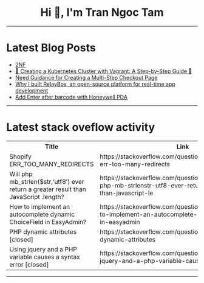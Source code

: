 <h1 align="center">Hi 👋, I'm Tran Ngoc Tam</h1>

---

# Latest Blog Posts 
<!-- BLOG-POST-LIST:START -->
- [2NF](https://dev.to/mrcaption49/2nf-1hc5)
- [🚀 Creating a Kubernetes Cluster with Vagrant: A Step-by-Step Guide 🚀](https://dev.to/khurammurad/creating-a-kubernetes-cluster-with-vagrant-a-step-by-step-guide-gnp)
- [Need Guidance for Creating a Multi-Step Checkout Page](https://dev.to/wpcoder/need-guidance-for-creating-a-multi-step-checkout-page-3b4c)
- [Why I built RelayBox, an open-source platform for real-time app development](https://dev.to/relayboxlabs/why-i-built-relaybox-an-open-source-platform-for-real-time-app-development-4f39)
- [Add Enter after barcode with Honeywell PDA](https://dev.to/sertxudev/add-enter-after-barcode-with-honeywell-pda-5i0)
<!-- BLOG-POST-LIST:END -->

---

# Latest stack oveflow activity
<table>
  <tr><th>Title</th><th>Link</th></tr>
  <!-- STACKOVERFLOW:START --><tr><td>Shopify ERR_TOO_MANY_REDIRECTS</td><td>https://stackoverflow.com/questions/79118261/shopify-err-too-many-redirects</td></tr><tr><td>Will php mb_strlen&lpar;$str,‘utf8’&rpar; ever return a greater result than JavaScript .length?</td><td>https://stackoverflow.com/questions/79118046/will-php-mb-strlenstr-utf8-ever-return-a-greater-result-than-javascript-le</td></tr><tr><td>How to implement an autocomplete dynamic ChoiceField in EasyAdmin?</td><td>https://stackoverflow.com/questions/79117955/how-to-implement-an-autocomplete-dynamic-choicefield-in-easyadmin</td></tr><tr><td>PHP dynamic attributes [closed]</td><td>https://stackoverflow.com/questions/79117800/php-dynamic-attributes</td></tr><tr><td>Using jquery and a PHP variable causes a syntax error [closed]</td><td>https://stackoverflow.com/questions/79117741/using-jquery-and-a-php-variable-causes-a-syntax-error</td></tr><!-- STACKOVERFLOW:END -->
</table>

---


